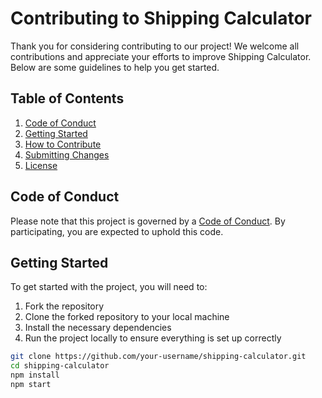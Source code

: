 # Contributing to Shipping Calculator

Thank you for considering contributing to our project! We welcome all contributions and appreciate your efforts to improve Shipping Calculator. Below are some guidelines to help you get started.

## Table of Contents
1. [Code of Conduct](#code-of-conduct)
2. [Getting Started](#getting-started)
3. [How to Contribute](#how-to-contribute)
4. [Submitting Changes](#submitting-changes)
5. [License](#license)

## Code of Conduct
Please note that this project is governed by a [Code of Conduct](CODE_OF_CONDUCT.md). By participating, you are expected to uphold this code.

## Getting Started
To get started with the project, you will need to:
1. Fork the repository
2. Clone the forked repository to your local machine
3. Install the necessary dependencies
4. Run the project locally to ensure everything is set up correctly

```bash
git clone https://github.com/your-username/shipping-calculator.git
cd shipping-calculator
npm install
npm start
